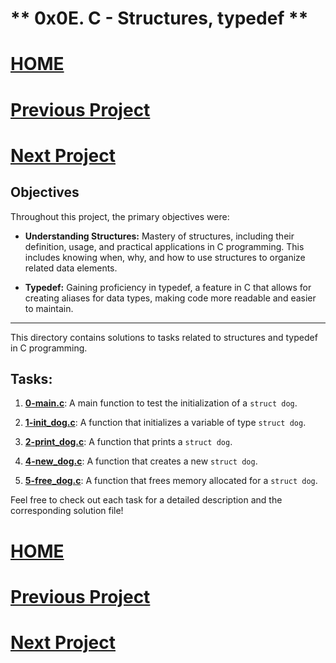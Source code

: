 # ** 0x0E. C - Structures, typedef **
# [HOME](https://github.com/Drihmia/alx-low_level_programming/blob/main/README.md)
# [Previous Project](https://github.com/Drihmia/alx-low_level_programming/tree/main/0x0D-preprocessor/README.md)
# [Next Project](https://github.com/Drihmia/alx-low_level_programming/tree/main/0x0F-function_pointers/README.md)

## Objectives

Throughout this project, the primary objectives were:

- **Understanding Structures:** Mastery of structures, including their definition, usage, and practical applications in C programming. This includes knowing when, why, and how to use structures to organize related data elements.

- **Typedef:** Gaining proficiency in typedef, a feature in C that allows for creating aliases for data types, making code more readable and easier to maintain.
---

This directory contains solutions to tasks related to structures and typedef in C programming.

## Tasks:

1. [**0-main.c**](https://github.com/Drihmia/alx-low_level_programming/blob/main/0x0E-structures_typedef/0-main.c): A main function to test the initialization of a `struct dog`.

2. [**1-init_dog.c**](https://github.com/Drihmia/alx-low_level_programming/blob/main/0x0E-structures_typedef/1-init_dog.c): A function that initializes a variable of type `struct dog`.

3. [**2-print_dog.c**](https://github.com/Drihmia/alx-low_level_programming/blob/main/0x0E-structures_typedef/2-print_dog.c): A function that prints a `struct dog`.

4. [**4-new_dog.c**](https://github.com/Drihmia/alx-low_level_programming/blob/main/0x0E-structures_typedef/4-new_dog.c): A function that creates a new `struct dog`.

5. [**5-free_dog.c**](https://github.com/Drihmia/alx-low_level_programming/blob/main/0x0E-structures_typedef/5-free_dog.c): A function that frees memory allocated for a `struct dog`.

Feel free to check out each task for a detailed description and the corresponding solution file!

# [HOME](https://github.com/Drihmia/alx-low_level_programming/blob/main/README.md)
# [Previous Project](https://github.com/Drihmia/alx-low_level_programming/tree/main/0x0D-preprocessor/README.md)
# [Next Project](https://github.com/Drihmia/alx-low_level_programming/tree/main/0x0F-function_pointers/README.md)
